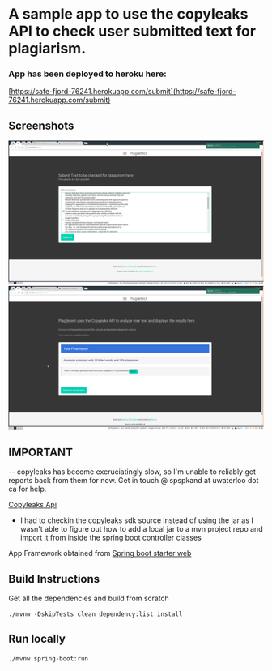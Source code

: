 # A sample app to use the copyleaks API to check user submitted text for plagiarism.
### App has been deployed to heroku here:
[https://safe-fjord-76241.herokuapp.com/submit](https://safe-fjord-76241.herokuapp.com/submit)

## Screenshots
![Main Screen](home.png)
![Results Screen](results.png)

## IMPORTANT 

-- copyleaks has become excruciatingly slow, so I'm unable to reliably get
reports back from them for now. Get in touch @ spspkand at uwaterloo dot ca for
help.



[Copyleaks Api](https://api.copyleaks.com/Guides/HowToUse)
- I had to checkin the copyleaks sdk source instead of using the jar as I wasn't
  able to figure out how to add a local jar to a mvn project repo and import it
  from inside the spring boot controller classes

App Framework obtained from [Spring boot starter web](https://mvnrepository.com/artifact/org.springframework.boot/spring-boot-starter-web)


## Build Instructions
Get all the dependencies and build from scratch
```
./mvnw -DskipTests clean dependency:list install
```

## Run locally
```
./mvnw spring-boot:run
```
